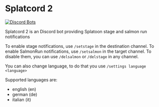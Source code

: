 Splatcord 2
==
[![Discord Bots](https://top.gg/api/widget/status/822228767165644872.svg)](https://top.gg/bot/822228767165644872)


Splatcord 2 is an Discord bot providing Splatoon stage and salmon run notifications

To enable stage notifications, use `/setstage` in the destination channel.
To enable SalmonRun notifications, use `/setsalmon` in the target channel.
To disable them, you can use `/delsalmon` or `/delstage` in any channel.

You can also change language, to do that you use `/settings language <language>`

Supported languages are:
- english (en)
- german (de)
- italian (it)

